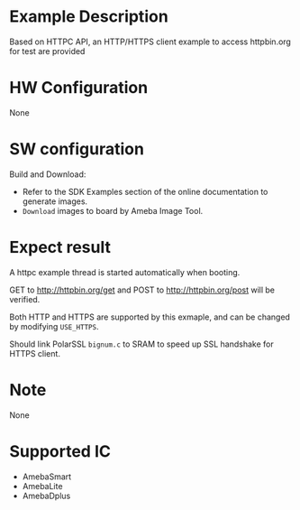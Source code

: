 # Example Description

Based on HTTPC API, an HTTP/HTTPS client example to access httpbin.org for test are provided

# HW Configuration

None

# SW configuration

Build and Download:
   * Refer to the SDK Examples section of the online documentation to generate images.
   * `Download` images to board by Ameba Image Tool.

# Expect result

A httpc example thread is started automatically when booting.

GET to http://httpbin.org/get and POST to http://httpbin.org/post will be verified.

Both HTTP and HTTPS are supported by this exmaple, and can be changed by modifying `USE_HTTPS`.

Should link PolarSSL `bignum.c` to SRAM to speed up SSL handshake for HTTPS client.

# Note

None

# Supported IC

- AmebaSmart
- AmebaLite
- AmebaDplus
